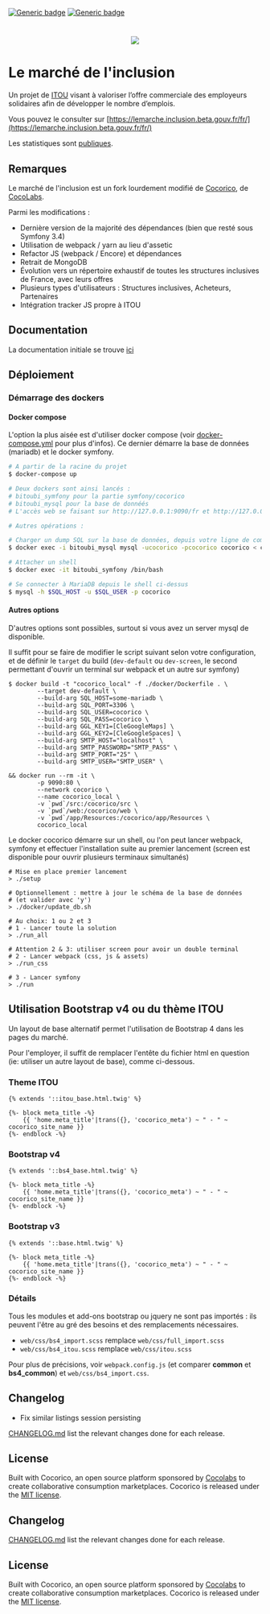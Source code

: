 [![Generic badge](https://img.shields.io/badge/ITOU-Oh_Oui-lightgreen.svg)](https://shields.io/)
[![Generic badge](https://img.shields.io/badge/État-En_Construction-yellow.svg)](https://shields.io/)
<h1 align="center">
    <img src="https://lemarche.inclusion.beta.gouv.fr/images/Logo-marche.png" />
</h1>

# Le marché de l'inclusion

Un projet de [ITOU](https://beta.gouv.fr/startups/itou.html) visant à
valoriser l’offre commerciale des employeurs solidaires afin de développer le nombre d’emplois.

Vous pouvez le consulter sur [https://lemarche.inclusion.beta.gouv.fr/fr/](https://lemarche.inclusion.beta.gouv.fr/fr/)

Les statistiques sont [publiques](https://lemarche.inclusion.beta.gouv.fr/fr/stats).

## Remarques
Le marché de l'inclusion est un fork lourdement modifié de [Cocorico](https://github.com/Cocolabs-SAS/cocorico), de [CocoLabs](https://www.cocolabs.com/en/?utm_source=google&utm_medium=cpc&utm_campaign=1485295889&utm_term=cocolabs&utm_content=284163607647&campaignid=1485295889&utm_source=google&utm_medium=cpc&gclid=CjwKCAjwy42FBhB2EiwAJY0yQlR2JYmQuW93jNtEG_mGi8SC_cscrJWef06jtCAudDm8AvtMWfY0oRoCiU0QAvD_BwE).

Parmi les modifications :
- Dernière version de la majorité des dépendances (bien que resté sous Symfony
  3.4)
- Utilisation de webpack / yarn au lieu d'assetic
- Refactor JS (webpack / Encore) et dépendances
- Retrait de MongoDB
- Évolution vers un répertoire exhaustif de toutes les structures inclusives de
  France, avec leurs offres
- Plusieurs types d'utilisateurs : Structures inclusives, Acheteurs, Partenaires
- Intégration tracker JS propre à ITOU


## Documentation
La documentation initiale se trouve [ici](doc/index.md)

## Déploiement
### Démarrage des dockers
#### Docker compose
L'option la plus aisée est d'utiliser docker compose (voir [docker-compose.yml](docker-compose.yml) pour plus d'infos). Ce dernier démarre la base de données (mariadb) et le docker symfony.

```bash
# A partir de la racine du projet
$ docker-compose up

# Deux dockers sont ainsi lancés :
# bitoubi_symfony pour la partie symfony/cocorico
# bitoubi_mysql pour la base de donnéés
# L'accès web se faisant sur http://127.0.0.1:9090/fr et http://127.0.0.1:9090/admin

# Autres opérations :

# Charger un dump SQL sur la base de données, depuis votre ligne de commande
$ docker exec -i bitoubi_mysql mysql -ucocorico -pcocorico cocorico < coco_dump.sql

# Attacher un shell
$ docker exec -it bitoubi_symfony /bin/bash

# Se connecter à MariaDB depuis le shell ci-dessus
$ mysql -h $SQL_HOST -u $SQL_USER -p cocorico
```

#### Autres options
D'autres options sont possibles, surtout si vous avez un server mysql de disponible.

Il suffit pour se faire de modifier le script suivant selon votre configuration, et de définir le `target` du build (`dev-default` ou `dev-screen`, le second permettant d'ouvrir un terminal sur webpack et un autre sur symfony)
```
$ docker build -t "cocorico_local" -f ./docker/Dockerfile . \
        --target dev-default \
        --build-arg SQL_HOST=some-mariadb \
        --build-arg SQL_PORT=3306 \
        --build-arg SQL_USER=cocorico \
        --build-arg SQL_PASS=cocorico \
        --build-arg GGL_KEY1=[CleGoogleMaps] \
        --build-arg GGL_KEY2=[CleGoogleSpaces] \
        --build-arg SMTP_HOST="localhost" \
        --build-arg SMTP_PASSWORD="SMTP_PASS" \
        --build-arg SMTP_PORT="25" \
        --build-arg SMTP_USER="SMTP_USER" \

&& docker run --rm -it \
        -p 9090:80 \
        --network cocorico \
        --name cocorico_local \
        -v `pwd`/src:/cocorico/src \
        -v `pwd`/web:/cocorico/web \
        -v `pwd`/app/Resources:/cocorico/app/Resources \
        cocorico_local
```


Le docker cocorico démarre sur un shell, ou l'on peut lancer webpack, symfony et effectuer l'installation suite au premier lancement (screen est disponible pour ouvrir plusieurs terminaux simultanés)
```
# Mise en place premier lancement
> ./setup

# Optionnellement : mettre à jour le schéma de la base de données
# (et valider avec 'y')
> ./docker/update_db.sh

# Au choix: 1 ou 2 et 3 
# 1 - Lancer toute la solution
> ./run_all

# Attention 2 & 3: utiliser screen pour avoir un double terminal
# 2 - Lancer webpack (css, js & assets)
> ./run_css

# 3 - Lancer symfony
> ./run
```

## Utilisation Bootstrap v4 ou du thème ITOU
Un layout de base alternatif permet l'utilisation de Bootstrap 4 dans les pages du marché.

Pour l'employer, il suffit de remplacer l'entête du fichier html en question (ie: utiliser un autre layout de base), comme ci-dessous.

### Theme ITOU
```twig
{% extends '::itou_base.html.twig' %}

{%- block meta_title -%}
    {{ 'home.meta_title'|trans({}, 'cocorico_meta') ~ " - " ~ cocorico_site_name }}
{%- endblock -%}
```

### Bootstrap v4
```twig
{% extends '::bs4_base.html.twig' %}

{%- block meta_title -%}
    {{ 'home.meta_title'|trans({}, 'cocorico_meta') ~ " - " ~ cocorico_site_name }}
{%- endblock -%}
```

### Bootstrap v3
```twig
{% extends '::base.html.twig' %}

{%- block meta_title -%}
    {{ 'home.meta_title'|trans({}, 'cocorico_meta') ~ " - " ~ cocorico_site_name }}
{%- endblock -%}
```

### Détails
Tous les modules et add-ons bootstrap ou jquery ne sont pas importés : ils peuvent l'être au gré des besoins
et des remplacements nécessaires.

- `web/css/bs4_import.scss` remplace `web/css/full_import.scss`
- `web/css/bs4_itou.scss` remplace `web/css/itou.scss`

Pour plus de précisions, voir `webpack.config.js` (et comparer **common** et **bs4_common**) et `web/css/bs4_import.css`.


## Changelog
 - Fix similar listings session persisting

[CHANGELOG.md](CHANGELOG.md) list the relevant changes done for each release.

## License

Built with Cocorico, an open source platform sponsored by [Cocolabs](https://www.cocolabs.com/en/?utm_source=github&utm_medium=cocorico-page&utm_campaign=organic) to create collaborative consumption marketplaces.
Cocorico is released under the [MIT license](LICENSE).


## Changelog
[CHANGELOG.md](CHANGELOG.md) list the relevant changes done for each release.

## License

Built with Cocorico, an open source platform sponsored by [Cocolabs](https://www.cocolabs.com/en/?utm_source=github&utm_medium=cocorico-page&utm_campaign=organic) to create collaborative consumption marketplaces.
Cocorico is released under the [MIT license](LICENSE).
